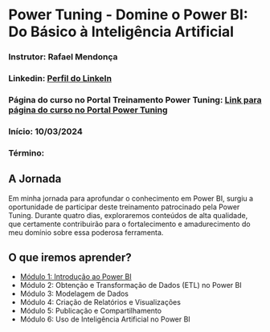 # Power Tuning - Domine o Power BI: Do Básico à Inteligência Artificial

### **Instrutor**: Rafael Mendonça
### **Linkedin**: [Perfil do LinkeIn](https://www.linkedin.com/in/rafaelmpsantos/)
### **Página do curso no Portal Treinamento Power Tuning**: [Link para página do curso no Portal Power Tuning](https://cursos.powertuning.com.br/)
### **Início**: 10/03/2024
### **Término**: 

## A Jornada

Em minha jornada para aprofundar o conhecimento em Power BI, surgiu a oportunidade de participar deste treinamento patrocinado pela Power Tuning. Durante quatro dias, exploraremos conteúdos de alta qualidade, que certamente contribuirão para o fortalecimento e amadurecimento do meu domínio sobre essa poderosa ferramenta.

## O que iremos aprender?

- [Módulo 1: Introdução ao Power BI](Modulo-1.md)
- Módulo 2: Obtenção e Transformação de Dados (ETL) no Power BI
- Módulo 3: Modelagem de Dados
- Módulo 4: Criação de Relatórios e Visualizações
- Módulo 5: Publicação e Compartilhamento
- Módulo 6: Uso de Inteligência Artificial no Power BI